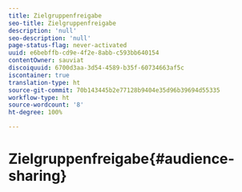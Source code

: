 ```yaml
---
title: Zielgruppenfreigabe
seo-title: Zielgruppenfreigabe
description: 'null'
seo-description: 'null'
page-status-flag: never-activated
uuid: e6bebffb-cd9e-4f2e-8abb-c593bb640154
contentOwner: sauviat
discoiquuid: 6700d3aa-3d54-4589-b35f-60734663af5c
iscontainer: true
translation-type: ht
source-git-commit: 70b143445b2e77128b9404e35d96b39694d55335
workflow-type: ht
source-wordcount: '8'
ht-degree: 100%

---
```



# Zielgruppenfreigabe{#audience-sharing}

